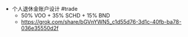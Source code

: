 - 个人退休金账户设计 #trade
	- 50% VOO + 35% SCHD + 15% BND
	- https://grok.com/share/bGVnYWN5_c1d55d76-3d1c-40fb-ba78-036e35550d2f